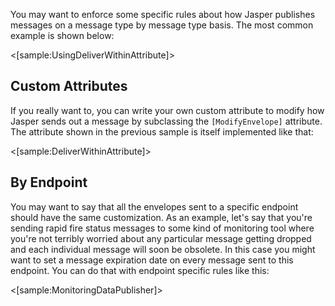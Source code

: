 <!--title:Message Type Specific Delivery Rules-->

You may want to enforce some specific rules about how Jasper publishes messages on a message type by message
type basis. The most common example is shown below:

<[sample:UsingDeliverWithinAttribute]>

## Custom Attributes

If you really want to, you can write your own custom attribute to modify how Jasper sends out a message
by subclassing the `[ModifyEnvelope]` attribute. The attribute shown in the previous sample is itself
implemented like that:

<[sample:DeliverWithinAttribute]>

## By Endpoint

You may want to say that all the envelopes sent to a specific endpoint should have the same customization. As an example,
let's say that you're sending rapid fire status messages to some kind of monitoring tool where you're not terribly worried about any
particular message getting dropped and each individual message will soon be obsolete. In this case you might want to set
a message expiration date on every message sent to this endpoint. You can do that with endpoint specific rules like this:

<[sample:MonitoringDataPublisher]>



